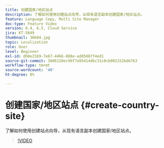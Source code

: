 ```yaml
---
title: 创建国家/地区站点
description: 了解如何使用创建站点向导，从现有语言副本创建国家/地区站点。
feature: Language Copy, Multi Site Manager
doc-type: Feature Video
version: 6.4, 6.5, Cloud Service
jira: KT-5849
thumbnail: 36684.jpg
topic: Localization
role: User
level: Beginner
exl-id: db8e2169-7e67-4466-888e-ad85887f4ed1
source-git-commit: 30d6120ec99f7a95414dbc31c0cb002152bd6763
workflow-type: tm+mt
source-wordcount: '40'
ht-degree: 0%

---
```


# 创建国家/地区站点 {#create-country-site}

了解如何使用创建站点向导，从现有语言副本创建国家/地区站点。

>[!VIDEO](https://video.tv.adobe.com/v/36684?quality=12&learn=on)

